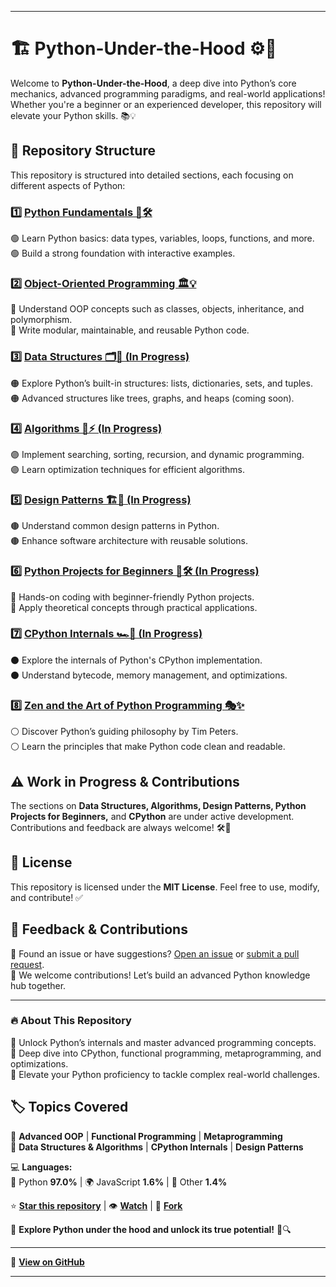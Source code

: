 
---

# 🏗️ **Python-Under-the-Hood** ⚙️🔎  
Welcome to **Python-Under-the-Hood**, a deep dive into Python’s core mechanics, advanced programming paradigms, and real-world applications! Whether you're a beginner or an experienced developer, this repository will elevate your Python skills. 📚💡  

## 📁 **Repository Structure**  
This repository is structured into detailed sections, each focusing on different aspects of Python:  

### 1️⃣ [**Python Fundamentals 📖🛠️**](01_python_fundamentals)  
🟢 Learn Python basics: data types, variables, loops, functions, and more.  
🟢 Build a strong foundation with interactive examples.  

### 2️⃣ [**Object-Oriented Programming 🏛️💡**](02_object_oriented_programming)  
🔵 Understand OOP concepts such as classes, objects, inheritance, and polymorphism.  
🔵 Write modular, maintainable, and reusable Python code.  

### 3️⃣ [**Data Structures 🗂️🔢 (In Progress)**](03_data_structures)  
🟠 Explore Python’s built-in structures: lists, dictionaries, sets, and tuples.  
🟠 Advanced structures like trees, graphs, and heaps (coming soon).  

### 4️⃣ [**Algorithms 🔄⚡ (In Progress)**](04_algorithms)  
🟣 Implement searching, sorting, recursion, and dynamic programming.  
🟣 Learn optimization techniques for efficient algorithms.  

### 5️⃣ [**Design Patterns 🏗️🎯 (In Progress)**](05_design_patterns)  
🟤 Understand common design patterns in Python.  
🟤 Enhance software architecture with reusable solutions.  

### 6️⃣ [**Python Projects for Beginners 🔬🛠️ (In Progress)**](06_python_projects_for_beginners)  
🔴 Hands-on coding with beginner-friendly Python projects.  
🔴 Apply theoretical concepts through practical applications.  

### 7️⃣ [**CPython Internals 🏎️📜 (In Progress)**](07_cpython)  
⚫ Explore the internals of Python's CPython implementation.  
⚫ Understand bytecode, memory management, and optimizations.  

### 8️⃣ [**Zen and the Art of Python Programming 🎭✨**](The-Zen-Of-Python)  
⚪ Discover Python’s guiding philosophy by Tim Peters.  
⚪ Learn the principles that make Python code clean and readable.  

## ⚠️ **Work in Progress & Contributions**  
The sections on **Data Structures, Algorithms, Design Patterns, Python Projects for Beginners,** and **CPython** are under active development. Contributions and feedback are always welcome! 🛠️📢  

## 📜 **License**  
This repository is licensed under the **MIT License**. Feel free to use, modify, and contribute! ✅  

## 💬 **Feedback & Contributions**  
📌 Found an issue or have suggestions? [Open an issue](https://github.com/your-repository/issues) or [submit a pull request](https://github.com/your-repository/pulls).  
📌 We welcome contributions! Let’s build an advanced Python knowledge hub together.  

---  
### 🔥 **About This Repository**  
📂 Unlock Python’s internals and master advanced programming concepts.  
📂 Deep dive into CPython, functional programming, metaprogramming, and optimizations.  
📂 Elevate your Python proficiency to tackle complex real-world challenges.  

## 🏷 **Topics Covered**  
📌 **Advanced OOP** | **Functional Programming** | **Metaprogramming**  
📌 **Data Structures & Algorithms** | **CPython Internals** | **Design Patterns**  

💻 **Languages:**  
🐍 Python **97.0%** | 🌍 JavaScript **1.6%** | 📜 Other **1.4%**  

⭐ **[Star this repository](https://github.com/your-repository/stargazers)** | 👁 **[Watch](https://github.com/your-repository/watchers)** | 🍴 **[Fork](https://github.com/your-repository/forks)**  

🚀 **Explore Python under the hood and unlock its true potential!** 🎯🔍  

---  

📌 **[View on GitHub](https://github.com/your-repository)**  

---  

